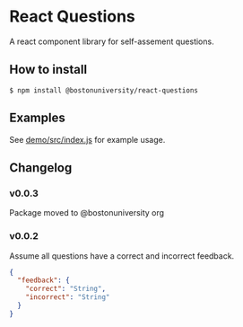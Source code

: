 # React Questions

A react component library for self-assement questions.

## How to install

```
$ npm install @bostonuniversity/react-questions
```

## Examples

See [demo/src/index.js](demo/src/index.js) for example usage.

## Changelog

### v0.0.3
Package moved to @bostonuniversity org

### v0.0.2

Assume all questions have a correct and incorrect feedback.
```json
{
  "feedback": {
    "correct": "String",
    "incorrect": "String"
  }
}
```